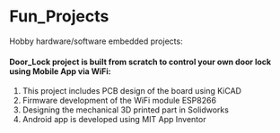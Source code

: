 # Fun_Projects
Hobby hardware/software embedded projects:

#### Door_Lock project is built from scratch to control your own door lock using Mobile App via WiFi:
1. This project includes PCB design of the board using KiCAD
2. Firmware development of the WiFi module ESP8266
3. Designing the mechanical 3D printed part in Solidworks
4. Android app is developed using MIT App Inventor

